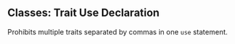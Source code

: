 ## Classes: Trait Use Declaration

Prohibits multiple traits separated by commas in one `use` statement.
